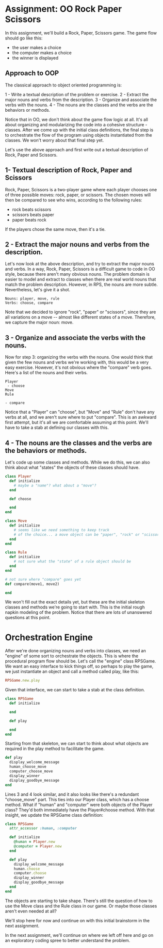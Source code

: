 # Assignment: OO Rock Paper Scissors

In this assignment, we'll build a Rock, Paper, Scissors game.
The game flow should go like this:

   - the user makes a choice
   - the computer makes a choice
   - the winner is displayed

## Approach to OOP

The classical approach to object oriented programming is:

1 - Write a textual description of the problem or exercise.
2 - Extract the major nouns and verbs from the description.
3 - Organize and associate the verbs with the nouns.
4 - The nouns are the classes and the verbs are the behaviors
    or methods.

Notice that in OO, we don't think about the game flow logic at
all. It's all about organizing and modularizing the code into
a cohesive structure - classes. After we come up with the initial
class definitions, the final step is to orchestrate the flow of the
program using objects instantiated from the classes. We won't worry
about that final step yet.

Let's use the above approach and first write out a textual
description of Rock, Paper and Scissors.

## 1- Textual description of Rock, Paper and Scissors

Rock, Paper, Scissors is a two-player game where each player chooses
one of three possible moves: rock, paper, or scissors. The chosen moves
will then be compared to see who wins, according to the following rules:

- rock beats scissors
- scissors beats paper
- paper beats rock

If the players chose the same move, then it's a tie.

## 2 - Extract the major nouns and verbs from the description.

Let's now look at the above description, and try to extract the
major nouns and verbs. In a way, Rock, Paper, Scissors is a
difficult game to code in OO style, because there aren't many
obvious nouns. The problem domain is easier to model and extract
to classes when there are real world nouns that match the problem
description. However, in RPS, the nouns are more subtle. Nevertheless,
let's give it a shot.
```
Nouns: player, move, rule
Verbs: choose, compare
```

Note that we decided to ignore "rock", "paper" or "scissors", since
they are all variations on a move -- almost like different states
of a move. Therefore, we capture the major noun: move.

## 3 - Organize and associate the verbs with the nouns.

Now for step 3: organizing the verbs with the nouns. One would think
that given the few nouns and verbs we're working with, this would
be a very easy exercise. However, it's not obvious where the "compare"
verb goes. Here's a list of the nouns and their verbs.
```
Player
 - choose
Move
Rule

- compare
```

Notice that a "Player" can "choose", but "Move" and "Rule" don't
have any verbs at all, and we aren't sure where to put "compare".
This is an awkward first attempt, but it's all we are comfortable
assuming at this point. We'll have to take a stab at defining our
classes with this.

## 4 - The nouns are the classes and the verbs are the behaviors or methods.
Let's code up some classes and methods. While we do this, we can
also think about what "states" the objects of these classes should
have.

```ruby
class Player
  def initialize
    # maybe a "name"? what about a "move"?
  end

  def choose

  end
end

class Move
  def initialize
    # seems like we need something to keep track
    # of the choice... a move object can be "paper", "rock" or "scissors"
  end
end

class Rule
  def initialize
    # not sure what the "state" of a rule object should be
  end
end

# not sure where "compare" goes yet
def compare(move1, move2)

end
```
We won't fill out the exact details yet, but these are the initial
skeleton classes and methods we're going to start with. This is
the initial rough napkin modeling of the problem. Notice that
there are lots of unanswered questions at this point.

# Orchestration Engine

After we're done organizing nouns and verbs into classes, we need
an "engine" of some sort to orchestrate the objects. This is where
the procedural program flow should be. Let's call the "engine"
class RPSGame. We want an easy interface to kick things off, so
perhaps to play the game, we just instantiate an object and call
a method called play, like this:

```ruby
RPSGame.new.play
```
Given that interface, we can start to take a stab at the class
definition.
```ruby
class RPSGame
  def initialize

  end

  def play

  end
end
```

Starting from that skeleton, we can start to think about what
objects are required in the play method to facilitate the game.

```ruby
def play
  display_welcome_message
  human_choose_move
  computer_choose_move
  display_winner
  display_goodbye_message
end
```

Lines 3 and 4 look similar, and it also looks like there's a
redundant "choose_move" part. This ties into our Player class,
which has a choose method. What if "human" and "computer" were
both objects of the Player class? They'd both immediately have
the Player#choose method. With that insight, we update the RPSGame
class definition:

```ruby
class RPSGame
  attr_accessor :human, :computer

  def initialize
    @human = Player.new
    @computer = Player.new
  end

  def play
    display_welcome_message
    human.choose
    computer.choose
    display_winner
    display_goodbye_message
  end
end
```
The objects are starting to take shape. There's still the question
of how to use the Move class and the Rule class in our game. Or
maybe those classes aren't even needed at all?

We'll stop here for now and continue on with this initial
brainstorm in the next assignment.

In the next assignment, we'll continue on where we left off here
and go on an exploratory coding spree to better understand
the problem.